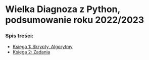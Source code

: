 # Wielka Diagnoza z Python, podsumowanie roku 2022/2023
### Spis treści:
- [Księga 1: Skrypty, Algorytmy](/Skrypty-Algorytmy/)
- [Księga 2: Zadania](/Zadania/)
